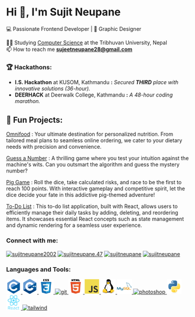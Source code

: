 # Hi 👋, I'm Sujit Neupane
💻 Passionate Frontend Developer | 🎨 Graphic Designer

👨‍🎓 Studying [Computer Science](https://www.collegesnepal.com/tribhuvan-university-tu/bsc-csit/) at the Tribhuvan University, Nepal </br>
📫 How to reach me **sujeetneupane28@gmail.com**

### 🏆 Hackathons:
- **I.S. Hackathon** at KUSOM, Kathmandu <b>:</b>  <i>Secured <b>THIRD</b> place with innovative solutions (36-hour).</i>
- **DEERHACK** at Deerwalk College, Kathmandu <b>:</b> <i>A 48-hour coding marathon.</i>

## 🎯 Fun Projects:</br>
[Omnifood](https://omnifood-suhzeet.netlify.app/) : Your ultimate destination for personalized nutrition. From tailored meal plans to seamless online ordering, we cater to your dietary needs with precision and convenience.

[Guess a Number](https://suhzeet.github.io/guess-a-number/) : A thrilling game where you test your intuition against the machine's wits. Can you outsmart the algorithm and guess the mystery number?

[Pig Game](https://suhzeet.github.io/roll-a-dice/) : Roll the dice, take calculated risks, and race to be the first to reach 100 points. With interactive gameplay and competitive spirit, let the dice decide your fate in this addictive pig-themed adventure!

[To-Do List](https://todo-list-suhzeet.netlify.app/) : This to-do list application, built with React, allows users to efficiently manage their daily tasks by adding, deleting, and reordering items. It showcases essential React concepts such as state management and dynamic rendering for a seamless user experience.

### Connect with me:
[<img align="center" src="https://raw.githubusercontent.com/rahuldkjain/github-profile-readme-generator/master/src/images/icons/Social/linked-in-alt.svg" alt="sujitneupane2002" height="30" width="40">](https://linkedin.com/in/sujitneupane2002) 
[<img align="center" src="https://raw.githubusercontent.com/rahuldkjain/github-profile-readme-generator/master/src/images/icons/Social/instagram.svg" alt="sujitneupane.47" height="30" width="40" />](https://instagram.com/sujitneupane.47) 
[<img align="center" src="https://raw.githubusercontent.com/rahuldkjain/github-profile-readme-generator/master/src/images/icons/Social/twitter.svg" alt="sujitneupane" height="30" width="40" />](https://twitter.com/sujitneupane) 
[<img align="center" src="https://raw.githubusercontent.com/rahuldkjain/github-profile-readme-generator/master/src/images/icons/Social/youtube.svg" alt="sujitneupane" height="30" width="40" />](https://www.youtube.com/@suhzeet_4)

<h3 align="left">Languages and Tools:</h3>
<p align="left">
  <a href="https://www.cprogramming.com/" target="_blank" rel="noreferrer"> <img src="https://raw.githubusercontent.com/devicons/devicon/master/icons/c/c-original.svg" alt="c" width="40" height="40"/> </a>
  <a href="https://www.w3schools.com/cpp/" target="_blank" rel="noreferrer"> <img src="https://raw.githubusercontent.com/devicons/devicon/master/icons/cplusplus/cplusplus-original.svg" alt="cplusplus" width="40" height="40"/> </a>
  <a href="https://www.w3schools.com/css/" target="_blank" rel="noreferrer"> <img src="https://raw.githubusercontent.com/devicons/devicon/master/icons/css3/css3-original-wordmark.svg" alt="css3" width="40" height="40"/> </a>
  <a href="https://git-scm.com/" target="_blank" rel="noreferrer"> <img src="https://www.vectorlogo.zone/logos/git-scm/git-scm-icon.svg" alt="git" width="40" height="40"/> </a>
  <a href="https://www.w3.org/html/" target="_blank" rel="noreferrer"> <img src="https://raw.githubusercontent.com/devicons/devicon/master/icons/html5/html5-original-wordmark.svg" alt="html5" width="40" height="40"/> </a>
  <a href="https://developer.mozilla.org/en-US/docs/Web/JavaScript" target="_blank" rel="noreferrer"> <img src="https://raw.githubusercontent.com/devicons/devicon/master/icons/javascript/javascript-original.svg" alt="javascript" width="40" height="40"/> </a>
  <a href="https://www.linux.org/" target="_blank" rel="noreferrer"> <img src="https://raw.githubusercontent.com/devicons/devicon/master/icons/linux/linux-original.svg" alt="linux" width="40" height="40"/> </a>
  <a href="https://www.mysql.com/" target="_blank" rel="noreferrer"> <img src="https://raw.githubusercontent.com/devicons/devicon/master/icons/mysql/mysql-original-wordmark.svg" alt="mysql" width="40" height="40"/> </a>
  <a href="https://www.photoshop.com/en" target="_blank" rel="noreferrer"> <img src="https://upload.wikimedia.org/wikipedia/commons/a/af/Adobe_Photoshop_CC_icon.svg" alt="photoshop" width="40" height="40"/> </a> 
  <a href="https://www.python.org" target="_blank" rel="noreferrer"> <img src="https://raw.githubusercontent.com/devicons/devicon/master/icons/python/python-original.svg" alt="python" width="40" height="40"/> </a>
  <a href="https://reactjs.org/" target="_blank" rel="noreferrer"> <img src="https://raw.githubusercontent.com/devicons/devicon/master/icons/react/react-original-wordmark.svg" alt="react" width="40" height="40"/> </a>
  <a href="https://tailwindcss.com/" target="_blank" rel="noreferrer"> <img src="https://www.vectorlogo.zone/logos/tailwindcss/tailwindcss-icon.svg" alt="tailwind" width="40" height="40"/> </a> </p>

<!--
<p><img align="center" src="https://github-readme-stats.vercel.app/api/top-langs?username=suhzeet&show_icons=true&locale=en&layout=compact" alt="suhzeet" /></p>
-->
